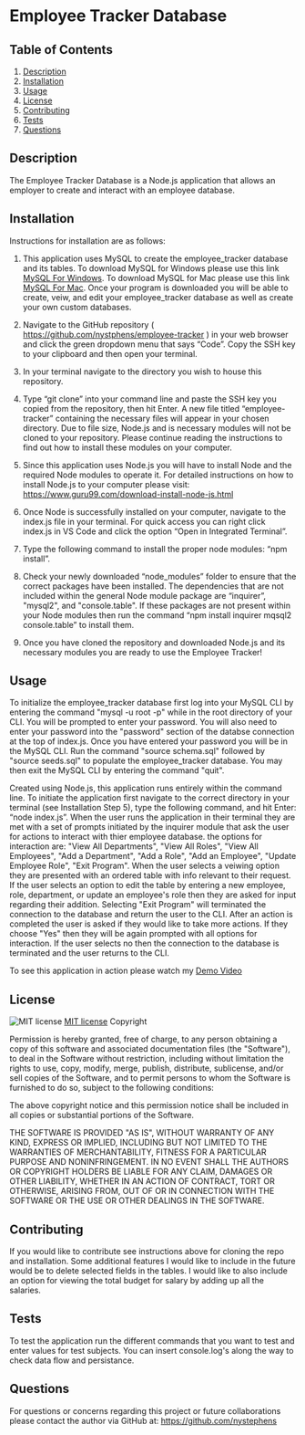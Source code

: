 # Employee Tracker Database

## Table of Contents
1. [Description](#description)
2. [Installation](#installation)
3. [Usage](#usage)
4. [License](#license)
5. [Contributing](#contributing)
6. [Tests](#tests)
7. [Questions](#questions)

## Description
The Employee Tracker Database is a Node.js application that allows an employer to create and interact with an employee database.  

## Installation
Instructions for installation are as follows: 

1.  This application uses MySQL to create the employee_tracker database and its tables.  To download MySQL for Windows please use this link [MySQL For Windows](https://dev.mysql.com/downloads/windows/installer/8.0.html).  To download MySQL for Mac please use this link [MySQL For Mac](https://dev.mysql.com/downloads/mysql/).  Once your program is downloaded you will be able to create, veiw, and edit your employee_tracker database as well as create your own custom databases.

2.  Navigate to the GitHub repository ( https://github.com/nystphens/employee-tracker ) in your web browser and click the green dropdown menu that says “Code”.  Copy the SSH key to your clipboard and then open your terminal.  

3.  In your terminal navigate to the directory you wish to house this repository.   

4.  Type “git clone” into your command line and paste the SSH key you copied from the repository, then hit Enter.  A new file titled “employee-tracker” containing the necessary files will appear in your chosen directory.  Due to file size, Node.js and is necessary  modules will not be cloned to your repository.  Please continue reading the instructions to find out how to install these modules on your computer.   

5.  Since this application uses Node.js you will have to install Node and the required Node modules to operate it.  For detailed instructions on how  to install Node.js to your computer please visit: https://www.guru99.com/download-install-node-js.html  

6.  Once Node is successfully installed on your computer, navigate to the index.js file in your terminal.  For quick access you can right click index.js in VS Code and click the option “Open in Integrated Terminal”. 

7.  Type the following command to install the proper node modules: “npm install”.  

8.  Check your newly downloaded “node_modules” folder to ensure that the correct packages have been installed.  The dependencies that are not included within the general Node module package are “inquirer”, "mysql2", and "console.table".  If these packages are not present within your Node modules then run the command “npm install inquirer mqsql2 console.table” to install them.  

9.  Once you have cloned the repository and downloaded Node.js and its necessary modules you are ready to use the Employee Tracker!  


## Usage
To initialize the employee_tracker database first log into your MySQL CLI by entering the command "mysql -u root -p" while in the root directory of your CLI.  You will be prompted to enter your password.  You will also need to enter your password into the "password" section of the databse connection at the top of index.js.  Once you have entered your password you will be in the MySQL CLI.  Run the command "source schema.sql" followed by "source seeds.sql" to populate the employee_tracker database.  You may then exit the MySQL CLI by entering the command "quit".

Created using Node.js, this application runs entirely within the command line.  To initiate the application first navigate to the correct directory in your terminal (see Installation Step 5), type the following command, and hit Enter:  “node index.js”.  When the user runs the application in their terminal they are met with a set of prompts initiated by the inquirer module that ask the user for actions to interact with thier employee database.  the options for interaction are: "View All Departments", "View All Roles", "View All Employees", "Add a Department", "Add a Role", "Add an Employee", "Update Employee Role", "Exit Program".  When the user selects a veiwing option they are presented with an ordered table with info relevant to their request.  If the user selects an option to edit the table by entering a new employee, role, department, or update an employee's role then they are asked for input regarding their addition.  Selecting "Exit Program" will terminated the connection to the database and return the user to the CLI.  After an action is completed the user is asked if they would like to take more actions.  If they choose "Yes" then they will be again prompted with all options for interaction.  If the user selects no then the connection to the database is terminated and the user returns to the CLI.

To see this application in action please watch my [Demo Video]()

## License
![MIT license](https://img.shields.io/badge/license-MIT-brightgreen)
[MIT license](https://opensource.org/licenses/MIT)
Copyright <YEAR> <COPYRIGHT HOLDER>

Permission is hereby granted, free of charge, to any person obtaining a copy of this software and associated documentation files (the "Software"), to deal in the Software without restriction, including without limitation the rights to use, copy, modify, merge, publish, distribute, sublicense, and/or sell copies of the Software, and to permit persons to whom the Software is furnished to do so, subject to the following conditions:

The above copyright notice and this permission notice shall be included in all copies or substantial portions of the Software.

THE SOFTWARE IS PROVIDED "AS IS", WITHOUT WARRANTY OF ANY KIND, EXPRESS OR IMPLIED, INCLUDING BUT NOT LIMITED TO THE WARRANTIES OF MERCHANTABILITY, FITNESS FOR A PARTICULAR PURPOSE AND NONINFRINGEMENT. IN NO EVENT SHALL THE AUTHORS OR COPYRIGHT HOLDERS BE LIABLE FOR ANY CLAIM, DAMAGES OR OTHER LIABILITY, WHETHER IN AN ACTION OF CONTRACT, TORT OR OTHERWISE, ARISING FROM, OUT OF OR IN CONNECTION WITH THE SOFTWARE OR THE USE OR OTHER DEALINGS IN THE SOFTWARE.

## Contributing
If you would like to contribute see instructions above for cloning the repo and installation.  Some additional features I would like to include in the future would be to delete selected fields in the tables.  I would like to also include an option for viewing the total budget for salary by adding up all the salaries.

## Tests
To test the application run the different commands that you want to test and enter values for test subjects.  You can insert console.log's along the way to check data flow and persistance. 

## Questions
For questions or concerns regarding this project or future collaborations please contact the author via GitHub at:
https://github.com/nystephens
